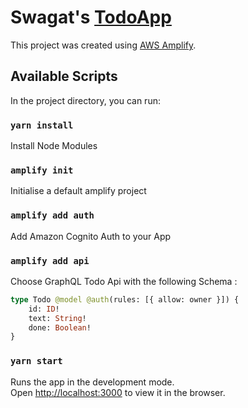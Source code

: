 # Swagat's [TodoApp](https://todoapp.swagatkumar.net/)

This project was created using [AWS Amplify](https://aws.amazon.com/amplify/).

## Available Scripts

In the project directory, you can run:

### `yarn install`

Install Node Modules

### `amplify init`

Initialise a default amplify project

### `amplify add auth`

Add Amazon Cognito Auth to your App

### `amplify add api`

Choose GraphQL Todo Api with the following Schema :

```graphql
type Todo @model @auth(rules: [{ allow: owner }]) {
	id: ID!
	text: String!
	done: Boolean!
}
```

### `yarn start`

Runs the app in the development mode.\
Open [http://localhost:3000](http://localhost:3000) to view it in the browser.
